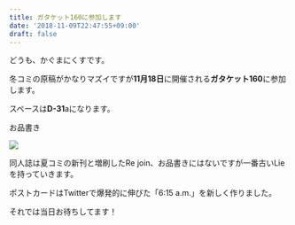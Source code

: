 ```yaml
---
title: ガタケット160に参加します
date: '2018-11-09T22:47:55+09:00'
draft: false
---
```

どうも、かぐまにくすです。

冬コミの原稿がかなりマズイですが**11月18日**に開催される**ガタケット160**に参加します。

スペースは**D-31**aになります。

お品書き

![](/images/uploads/列１６０.jpg)

同人誌は夏コミの新刊と増刷したRe join、お品書きにはないですが一番古いLieを持っていきます。

ポストカードはTwitterで爆発的に伸びた「6:15 a.m.」を新しく作りました。

それでは当日お待ちしてます！
